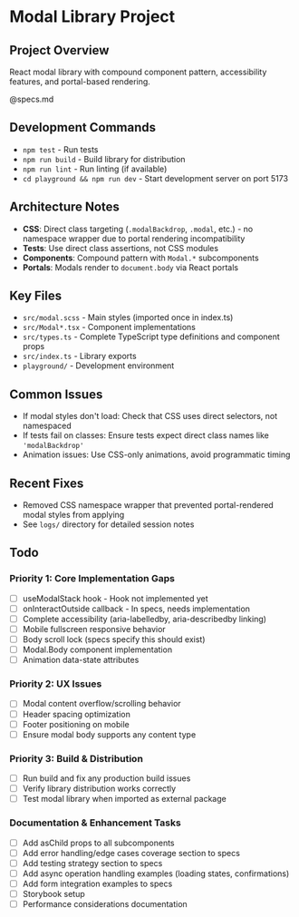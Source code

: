 # Modal Library Project

## Project Overview
React modal library with compound component pattern, accessibility features, and portal-based rendering.

@specs.md

## Development Commands
- `npm test` - Run tests
- `npm run build` - Build library for distribution
- `npm run lint` - Run linting (if available)
- `cd playground && npm run dev` - Start development server on port 5173

## Architecture Notes
- **CSS**: Direct class targeting (`.modalBackdrop`, `.modal`, etc.) - no namespace wrapper due to portal rendering incompatibility
- **Tests**: Use direct class assertions, not CSS modules
- **Components**: Compound pattern with `Modal.*` subcomponents
- **Portals**: Modals render to `document.body` via React portals

## Key Files
- `src/modal.scss` - Main styles (imported once in index.ts)
- `src/Modal*.tsx` - Component implementations
- `src/types.ts` - Complete TypeScript type definitions and component props
- `src/index.ts` - Library exports
- `playground/` - Development environment

## Common Issues
- If modal styles don't load: Check that CSS uses direct selectors, not namespaced
- If tests fail on classes: Ensure tests expect direct class names like `'modalBackdrop'`
- Animation issues: Use CSS-only animations, avoid programmatic timing

## Recent Fixes
- Removed CSS namespace wrapper that prevented portal-rendered modal styles from applying
- See `logs/` directory for detailed session notes

## Todo

### Priority 1: Core Implementation Gaps
- [ ] useModalStack hook - Hook not implemented yet
- [ ] onInteractOutside callback - In specs, needs implementation
- [ ] Complete accessibility (aria-labelledby, aria-describedby linking)
- [ ] Mobile fullscreen responsive behavior
- [ ] Body scroll lock (specs specify this should exist)
- [ ] Modal.Body component implementation
- [ ] Animation data-state attributes

### Priority 2: UX Issues
- [ ] Modal content overflow/scrolling behavior
- [ ] Header spacing optimization
- [ ] Footer positioning on mobile
- [ ] Ensure modal body supports any content type

### Priority 3: Build & Distribution
- [ ] Run build and fix any production build issues
- [ ] Verify library distribution works correctly
- [ ] Test modal library when imported as external package

### Documentation & Enhancement Tasks
- [ ] Add asChild props to all subcomponents
- [ ] Add error handling/edge cases coverage section to specs
- [ ] Add testing strategy section to specs
- [ ] Add async operation handling examples (loading states, confirmations)
- [ ] Add form integration examples to specs
- [ ] Storybook setup
- [ ] Performance considerations documentation